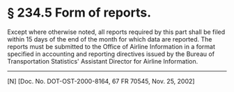 # § 234.5   Form of reports.

Except where otherwise noted, all reports required by this part shall be filed within 15 days of the end of the month for which data are reported. The reports must be submitted to the Office of Airline Information in a format specified in accounting and reporting directives issued by the Bureau of Transportation Statistics' Assistant Director for Airline Information.



---

[N] [Doc. No. DOT-OST-2000-8164, 67 FR 70545, Nov. 25, 2002]




